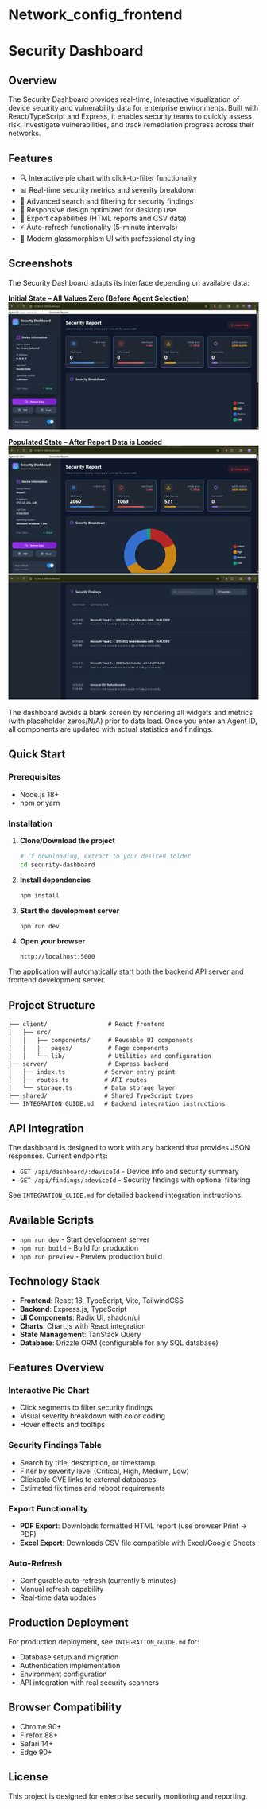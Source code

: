 # Network_config_frontend

# Security Dashboard

## Overview

The Security Dashboard provides real-time, interactive visualization of device security and vulnerability data for enterprise environments. Built with React/TypeScript and Express, it enables security teams to quickly assess risk, investigate vulnerabilities, and track remediation progress across their networks.

## Features

- 🔍 Interactive pie chart with click-to-filter functionality
- 📊 Real-time security metrics and severity breakdown
- 🔎 Advanced search and filtering for security findings
- 📱 Responsive design optimized for desktop use
- 📄 Export capabilities (HTML reports and CSV data)
- ⚡ Auto-refresh functionality (5-minute intervals)
- 🎨 Modern glassmorphism UI with professional styling

## Screenshots

The Security Dashboard adapts its interface depending on available data:

**Initial State – All Values Zero (Before Agent Selection)**  
![Dashboard Initial State](./attached_assets/initial_webpage.png)

**Populated State – After Report Data is Loaded**  
![Dashboard With Agent Data](./attached_assets/after_entering_agent.png)
![Dashboard With Agent Data](./attached_assets/security_findings.png)

The dashboard avoids a blank screen by rendering all widgets and metrics (with placeholder zeros/N/A) prior to data load. Once you enter an Agent ID, all components are updated with actual statistics and findings.


## Quick Start

### Prerequisites
- Node.js 18+ 
- npm or yarn

### Installation

1. **Clone/Download the project**
   ```bash
   # If downloading, extract to your desired folder
   cd security-dashboard
   ```

2. **Install dependencies**
   ```bash
   npm install
   ```

3. **Start the development server**
   ```bash
   npm run dev
   ```

4. **Open your browser**
   ```
   http://localhost:5000
   ```

The application will automatically start both the backend API server and frontend development server.

## Project Structure

```
├── client/                 # React frontend
│   ├── src/
│   │   ├── components/     # Reusable UI components
│   │   ├── pages/          # Page components
│   │   └── lib/            # Utilities and configuration
├── server/                 # Express backend
│   ├── index.ts           # Server entry point
│   ├── routes.ts          # API routes
│   └── storage.ts         # Data storage layer
├── shared/                # Shared TypeScript types
└── INTEGRATION_GUIDE.md   # Backend integration instructions
```

## API Integration

The dashboard is designed to work with any backend that provides JSON responses. Current endpoints:

- `GET /api/dashboard/:deviceId` - Device info and security summary
- `GET /api/findings/:deviceId` - Security findings with optional filtering

See `INTEGRATION_GUIDE.md` for detailed backend integration instructions.

## Available Scripts

- `npm run dev` - Start development server
- `npm run build` - Build for production
- `npm run preview` - Preview production build

## Technology Stack

- **Frontend**: React 18, TypeScript, Vite, TailwindCSS
- **Backend**: Express.js, TypeScript
- **UI Components**: Radix UI, shadcn/ui
- **Charts**: Chart.js with React integration
- **State Management**: TanStack Query
- **Database**: Drizzle ORM (configurable for any SQL database)

## Features Overview

### Interactive Pie Chart
- Click segments to filter security findings
- Visual severity breakdown with color coding
- Hover effects and tooltips

### Security Findings Table
- Search by title, description, or timestamp
- Filter by severity level (Critical, High, Medium, Low)
- Clickable CVE links to external databases
- Estimated fix times and reboot requirements

### Export Functionality
- **PDF Export**: Downloads formatted HTML report (use browser Print → PDF)
- **Excel Export**: Downloads CSV file compatible with Excel/Google Sheets

### Auto-Refresh
- Configurable auto-refresh (currently 5 minutes)
- Manual refresh capability
- Real-time data updates

## Production Deployment

For production deployment, see `INTEGRATION_GUIDE.md` for:
- Database setup and migration
- Authentication implementation
- Environment configuration
- API integration with real security scanners

## Browser Compatibility

- Chrome 90+
- Firefox 88+
- Safari 14+
- Edge 90+

## License

This project is designed for enterprise security monitoring and reporting.
